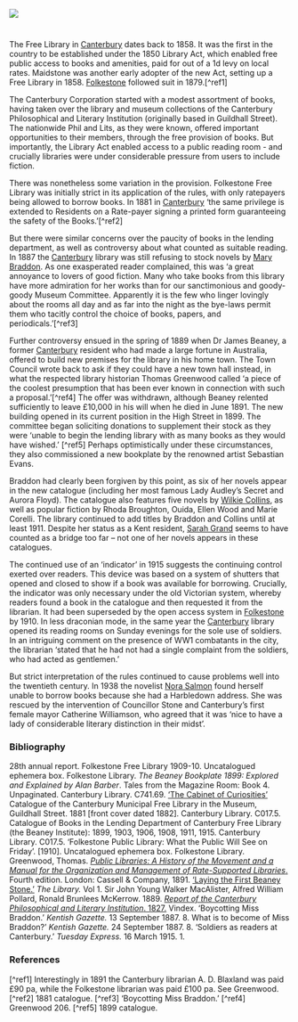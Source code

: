 <a href="https://www.kent-maps.online"><img src="https://kent-map.github.io/mdpress/juncture/ve-button.png"></a>

<param ve-config title="Canterbury Free Library" author="Professor Carolyn Oulton" layout="vtl" banner="https://upload.wikimedia.org/wikipedia/commons/c/c2/West_Cliff%2C_Folkestone%2C_England-LCCN2002696751.jpg">

<param ve-entity eid="Q26370404" aliases="Canterbury Museum and Public Library">

#

The Free Library in [Canterbury](/19c/19c-canterbury/) dates back to 1858. It was the first in the country to be established under the 1850 Library Act, which enabled free public access to books and amenities, paid for out of a 1d levy on local rates. Maidstone was another early adopter of the new Act, setting up a Free Library in 1858. [Folkestone](/19c/19c-folkestone-free-library) followed suit in 1879.[^ref1]

The Canterbury Corporation started with a modest assortment of books, having taken over the library and museum collections of the Canterbury Philosophical and Literary Institution (originally based in Guildhall Street). The nationwide Phil and Lits, as they were known, offered important opportunities to their members, through the free provision of books. But importantly, the Library Act enabled access to a public reading room - and crucially libraries were under considerable pressure from users to include fiction.

There was nonetheless some variation in the provision. Folkestone Free Library was initially strict in its application of the rules, with only ratepayers being allowed to borrow books. In 1881 in [Canterbury](/19c/19c-canterbury/) ‘the same privilege is extended to Residents on a Rate-payer signing a printed form guaranteeing the safety of the Books.’[^ref2] 

But there were similar concerns over the paucity of books in the lending department, as well as controversy about what counted as suitable reading. In 1887 the [Canterbury](/19c/19c-canterbury/) library was still refusing to stock novels by [Mary Braddon]( 9c/19c-braddon-biography/). As one exasperated reader complained, this was ‘a great annoyance to lovers of good fiction. Many who take books from this library have more admiration for her works than for our sanctimonious and goody-goody Museum Committee. Apparently it is the few who linger lovingly about the rooms all day and as far into the night as the bye-laws permit them who tacitly control the choice of books, papers, and periodicals.’[^ref3]  

Further controversy ensued in the spring of 1889 when Dr James Beaney, a former [Canterbury](/19c/19c-canterbury/) resident who had made a large fortune in Australia, offered to build new premises for the library in his home town. The Town Council wrote back to ask if they could have a new town hall instead, in what the respected library historian Thomas Greenwood called ‘a piece of the coolest presumption that has been ever known in connection with such a proposal.’[^ref4] The offer was withdrawn, although Beaney relented sufficiently to leave £10,000 in his will when he died in June 1891.
The new building opened in its current position in the High Street in 1899. The committee began soliciting donations to supplement their stock as they were ‘unable to begin the lending library with as many books as they would have wished.’ [^ref5] Perhaps optimistically under these circumstances, they also commissioned a new bookplate by the renowned artist Sebastian Evans.

Braddon had clearly been forgiven by this point, as six of her novels appear in the new catalogue (including her most famous Lady Audley’s Secret and Aurora Floyd). The catalogue also features five novels by [Wilkie Collins](/19c/19c-collins-biography), as well as popular fiction by Rhoda Broughton, Ouida, Ellen Wood and Marie Corelli. The library continued to add titles by Braddon and Collins until at least 1911. Despite her status as a Kent resident, [Sarah Grand](/19c/19c-grand-biography) seems to have counted as a bridge too far – not one of her novels appears in these catalogues.

The continued use of an ‘indicator’ in 1915 suggests the continuing control exerted over readers. This device was based on a system of shutters that opened and closed to show if a book was available for borrowing. Crucially, the indicator was only necessary under the old Victorian system, whereby readers found a book in the catalogue and then requested it from the librarian. It had been superseded by the open access system in [Folkestone](/19c/19c-folkestone-free-library/) by 1910. In less draconian mode, in the same year the [Canterbury]( /20c-canterbury-home) library opened its reading rooms on Sunday evenings for the sole use of soldiers. In an intriguing comment on the presence of WW1 combatants in the city, the librarian ‘stated that he had not had a single complaint from the soldiers, who had acted as gentlemen.’

But strict interpretation  of the rules continued to cause problems well into the twentieth century. In 1938 the novelist [Nora Salmon](/20c/20c-salmon-biography/) found herself unable to borrow books because she had a Harbledown address. She was rescued by the intervention of Councillor Stone and Canterbury’s first female mayor Catherine Williamson, who agreed that it was ‘nice to have a lady of considerable literary distinction in their midst’.

### Bibliography 
28th annual report. Folkestone Free Library 1909-10. Uncatalogued ephemera box. Folkestone Library.
_The Beaney Bookplate 1899: Explored and Explained by Alan Barber_. Tales from the Magazine Room: Book 4. Unpaginated. Canterbury Library. C741.69.
[‘The Cabinet of Curiosities’](https://canterburymuseums.co.uk/wp-content/uploads/2019/12/cabinet-of-curiosities.pdf)
Catalogue of the Canterbury Municipal Free Library in the Museum, Guildhall Street. 1881 [front cover dated 1882]. Canterbury Library. C017.5.
Catalogue of Books in the Lending Department of Canterbury Free Library (the Beaney Institute): 1899, 1903, 1906, 1908, 1911, 1915. Canterbury Library. C017.5.
‘Folkestone Public Library: What the Public Will See on Friday’. [1910]. Uncatalogued ephemera box. Folkestone Library.
Greenwood, Thomas. [_Public Libraries: A History of the Movement and a Manual for the Organization and Management of Rate-Supported Libraries_.](https://archive.org/details/publiclibrariesh0000gree/mode/2up) Fourth edition. London: Cassell & Company, 1891.
[‘Laying the First Beaney Stone.’](https://canterburymuseums.co.uk/laying-the-first-beaney-stone/) 
_The Library._ Vol 1. Sir John Young Walker MacAlister, ‎Alfred William Pollard, ‎Ronald Brunlees McKerrow. 1889.
[_Report of the Canterbury Philosophical and Literary Institution_. 1827.](https://archive.org/details/reportofcanterbu00cant/page/n19/mode/2up)
Vindex. ‘Boycotting Miss Braddon.’ _Kentish Gazette._ 13 September 1887. 8.
What is to become of Miss Braddon?’ _Kentish Gazette._ 24 September 1887. 8.
‘Soldiers as readers at Canterbury.’ _Tuesday Express._ 16 March 1915. 1.

### References

[^ref1] Interestingly in 1891 the Canterbury librarian A. D. Blaxland was paid £90 pa, while the Folkestone librarian was paid £100 pa. See Greenwood.
[^ref2] 1881 catalogue.
[^ref3] ‘Boycotting Miss Braddon.’
[^ref4] Greenwood 206.
[^ref5] 1899 catalogue.


